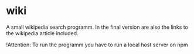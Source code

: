 # wiki

A small wikipedia search programm. In the final version are also the links to the wikipedia article included. 

!Attention: To run the programm you have to run a local host server on npm
